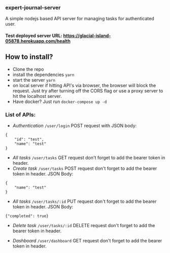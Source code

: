 ### expert-journal-server
A simple nodejs based API server for managing tasks for authenticated user.

#### Test deployed server URL: https://glacial-island-05878.herokuapp.com/health

## How to install?
- Clone the repo
- install the dependencies `yarn`
- start the server `yarn`
- on local server if hitting API's via browser, the browser will block the request. Just try after turning off the CORS flag or use a proxy server to hit the localhost server.
- Have docker? Just run `docker-compose up -d`


### List of APIs:

- *Authentication* `/user/login` POST request with JSON body:
```
{
    "id": "test",
    "name": "test"
}
```
- *All tasks* `/user/tasks` GET request don't forget to add the bearer token in header.
- *Create task* `/user/tasks` POST request don't forget to add the bearer token in header.
JSON Body:
```
{
    "name": "test"
}
```
- *All tasks* `/user/tasks/:id` PUT request don't forget to add the bearer token in header.
JSON Body:
```
{"completed": true}
```

- *Delete task* `/user/tasks/:id` DELETE request don't forget to add the bearer token in header.

- *Dashboard* `/user/dashboard` GET request don't forget to add the bearer token in header.

